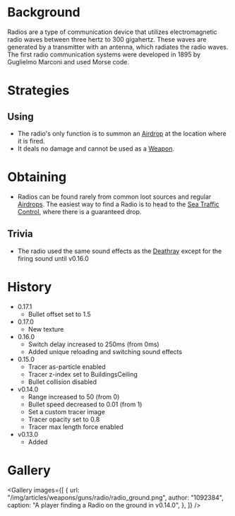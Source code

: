 <Stub />

# Background

Radios are a type of communication device that utilizes electromagnetic radio waves between three hertz to 300 gigahertz. These waves are generated by a transmitter with an antenna, which radiates the radio waves. The first radio communication systems were developed in 1895 by Guglielmo Marconi and used Morse code.

# Strategies

## Using

- The radio's only function is to summon an [Airdrop](/obstacles/airdrop_crate) at the location where it is fired.
- It deals no damage and cannot be used as a [Weapon](/weapons).

# Obtaining
- Radios can be found rarely from common loot sources and regular [Airdrops](/obstacles/airdrop_crate). The easiest way to find a Radio is to head to the [Sea Traffic Control](/buildings/sea_traffic_control), where there is a guaranteed drop.

## Trivia

- The radio used the same sound effects as the [Deathray](/weapons/guns/deathray) except for the firing sound until v0.16.0

# History

- 0.17.1
  - Bullet offset set to 1.5
- 0.17.0
  - New texture
- 0.16.0
  - Switch delay increased to 250ms (from 0ms)
  - Added unique reloading and switching sound effects
- 0.15.0
  - Tracer as-particle enabled
  - Tracer z-index set to BuildingsCeiling
  - Bullet collision disabled
- v0.14.0
  - Range increased to 50 (from 0)
  - Bullet speed decreased to 0.01 (from 1)
  - Set a custom tracer image
  - Tracer opacity set to 0.8
  - Tracer max length force enabled
- v0.13.0
  - Added

# Gallery

<Gallery
  images={[
    {
      url: "/img/articles/weapons/guns/radio/radio_ground.png",
      author: "1092384",
      caption: "A player finding a Radio on the ground in v0.14.0",
    },
  ]}
/>
